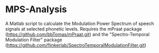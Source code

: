 # MPS-Analysis
A Matlab script to calculate the Modulation Power Spectrum of speech signals at selected phonetic levels. Requires the mPraat package (https://github.com/bbTomas/mPraat.git) and the "Spectro-Temporal Modulation Filter" package (https://github.com/flinkerlab/SpectroTemporalModulationFilter.git) 
